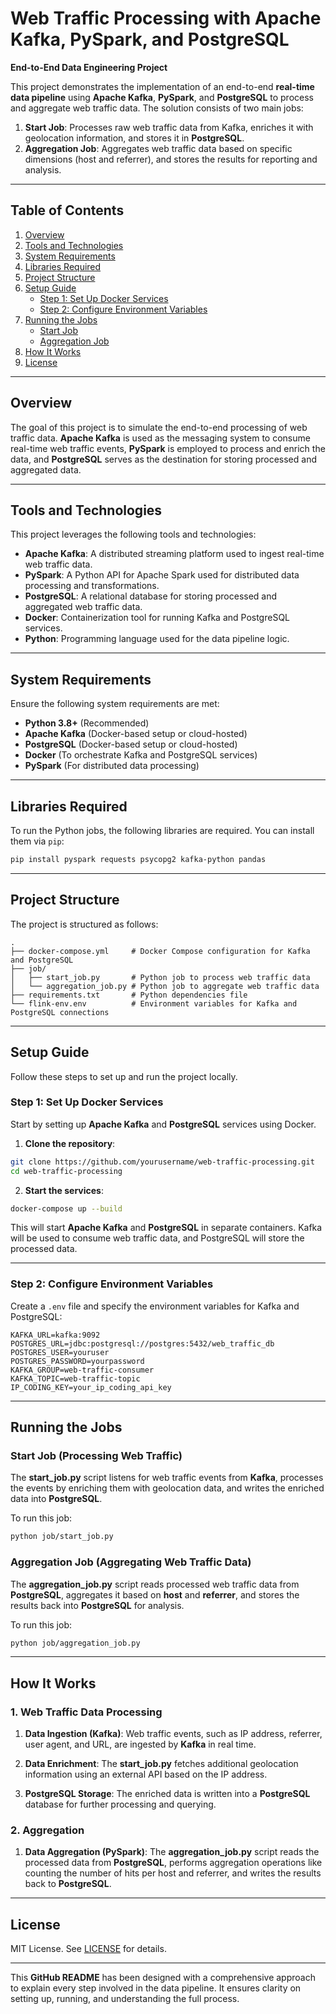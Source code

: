 
# Web Traffic Processing with Apache Kafka, PySpark, and PostgreSQL

**End-to-End Data Engineering Project**

This project demonstrates the implementation of an end-to-end **real-time data pipeline** using **Apache Kafka**, **PySpark**, and **PostgreSQL** to process and aggregate web traffic data. The solution consists of two main jobs:

1. **Start Job**: Processes raw web traffic data from Kafka, enriches it with geolocation information, and stores it in **PostgreSQL**.
2. **Aggregation Job**: Aggregates web traffic data based on specific dimensions (host and referrer), and stores the results for reporting and analysis.

---

## **Table of Contents**

1. [Overview](#overview)
2. [Tools and Technologies](#tools-and-technologies)
3. [System Requirements](#system-requirements)
4. [Libraries Required](#libraries-required)
5. [Project Structure](#project-structure)
6. [Setup Guide](#setup-guide)
   - [Step 1: Set Up Docker Services](#step-1-set-up-docker-services)
   - [Step 2: Configure Environment Variables](#step-2-configure-environment-variables)
7. [Running the Jobs](#running-the-jobs)
   - [Start Job](#start-job)
   - [Aggregation Job](#aggregation-job)
8. [How It Works](#how-it-works)
9. [License](#license)

---

## **Overview**

The goal of this project is to simulate the end-to-end processing of web traffic data. **Apache Kafka** is used as the messaging system to consume real-time web traffic events, **PySpark** is employed to process and enrich the data, and **PostgreSQL** serves as the destination for storing processed and aggregated data.

---

## **Tools and Technologies**

This project leverages the following tools and technologies:

- **Apache Kafka**: A distributed streaming platform used to ingest real-time web traffic data.
- **PySpark**: A Python API for Apache Spark used for distributed data processing and transformations.
- **PostgreSQL**: A relational database for storing processed and aggregated web traffic data.
- **Docker**: Containerization tool for running Kafka and PostgreSQL services.
- **Python**: Programming language used for the data pipeline logic.

---

## **System Requirements**

Ensure the following system requirements are met:

- **Python 3.8+** (Recommended)
- **Apache Kafka** (Docker-based setup or cloud-hosted)
- **PostgreSQL** (Docker-based setup or cloud-hosted)
- **Docker** (To orchestrate Kafka and PostgreSQL services)
- **PySpark** (For distributed data processing)

---

## **Libraries Required**

To run the Python jobs, the following libraries are required. You can install them via `pip`:

```bash
pip install pyspark requests psycopg2 kafka-python pandas
```

---

## **Project Structure**

The project is structured as follows:

```plaintext
.
├── docker-compose.yml     # Docker Compose configuration for Kafka and PostgreSQL
├── job/
│   ├── start_job.py       # Python job to process web traffic data
│   └── aggregation_job.py # Python job to aggregate web traffic data
├── requirements.txt       # Python dependencies file
└── flink-env.env          # Environment variables for Kafka and PostgreSQL connections
```

---

## **Setup Guide**

Follow these steps to set up and run the project locally.

### **Step 1: Set Up Docker Services**

Start by setting up **Apache Kafka** and **PostgreSQL** services using Docker.

1. **Clone the repository**:

```bash
git clone https://github.com/yourusername/web-traffic-processing.git
cd web-traffic-processing
```

2. **Start the services**:

```bash
docker-compose up --build
```

This will start **Apache Kafka** and **PostgreSQL** in separate containers. Kafka will be used to consume web traffic data, and PostgreSQL will store the processed data.

---

### **Step 2: Configure Environment Variables**

Create a `.env` file and specify the environment variables for Kafka and PostgreSQL:

```env
KAFKA_URL=kafka:9092
POSTGRES_URL=jdbc:postgresql://postgres:5432/web_traffic_db
POSTGRES_USER=youruser
POSTGRES_PASSWORD=yourpassword
KAFKA_GROUP=web-traffic-consumer
KAFKA_TOPIC=web-traffic-topic
IP_CODING_KEY=your_ip_coding_api_key
```

---

## **Running the Jobs**

### **Start Job (Processing Web Traffic)**

The **start_job.py** script listens for web traffic events from **Kafka**, processes the events by enriching them with geolocation data, and writes the enriched data into **PostgreSQL**.

To run this job:

```bash
python job/start_job.py
```

### **Aggregation Job (Aggregating Web Traffic Data)**

The **aggregation_job.py** script reads processed web traffic data from **PostgreSQL**, aggregates it based on **host** and **referrer**, and stores the results back into **PostgreSQL** for analysis.

To run this job:

```bash
python job/aggregation_job.py
```

---

## **How It Works**

### **1. Web Traffic Data Processing**

1. **Data Ingestion (Kafka)**: Web traffic events, such as IP address, referrer, user agent, and URL, are ingested by **Kafka** in real time.
   
2. **Data Enrichment**: The **start_job.py** fetches additional geolocation information using an external API based on the IP address.

3. **PostgreSQL Storage**: The enriched data is written into a **PostgreSQL** database for further processing and querying.

### **2. Aggregation**

1. **Data Aggregation (PySpark)**: The **aggregation_job.py** script reads the processed data from **PostgreSQL**, performs aggregation operations like counting the number of hits per host and referrer, and writes the results back to **PostgreSQL**.

---

## **License**

MIT License. See [LICENSE](LICENSE) for details.

---

This **GitHub README** has been designed with a comprehensive approach to explain every step involved in the data pipeline. It ensures clarity on setting up, running, and understanding the full process.
